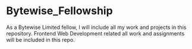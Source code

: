 # Bytewise_Fellowship
As a Bytewise Limited fellow, I will include all my work and projects in this repository. Frontend Web Development related all work and assignments will be included in this repo.
